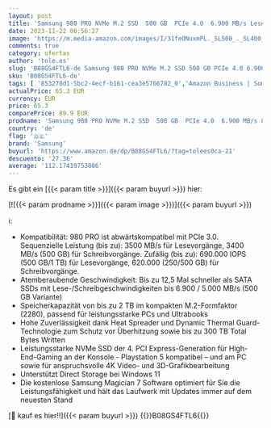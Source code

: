 ```yaml
---
layout: post
title: 'Samsung 980 PRO NVMe M.2 SSD  500 GB  PCIe 4.0  6.900 MB/s Lesen  5.000 MB/s Schreiben  Interne SSD für Gaming und Videobearbeitung  MZ-V8P500BW'
date: 2023-11-22 06:56:27
image: 'https://m.media-amazon.com/images/I/31feONuxmPL._SL500_._SL400_.jpg'
comments: true
category: ofertas
author: 'tole.es'
slug: 'B08GS4FTL6-de Samsung 980 PRO NVMe M.2 SSD 500 GB PCIe 4.0 6.900 MB/s...'
sku: 'B08GS4FTL6-de'
tags: [ '853270d1-5bc2-4ecf-b161-cea3e5766782_0','Amazon Business | Sommer-Rabatt-Aktion','Arborist Merchandising Root','Bereit für den Schulanfang','Best Selling','Computer & Zubehör','Computer & Zubehör: Produkte mit Umwelt-Label','Custom Stores','DE_PN_BOW_ASINS_per_Category - HARD2l: MA+Mobile+Music+Office+Outdoor+PC+Pets+Sport+Tools+Toy+Wireless','Datenspeicher','IT-Zubehör','Interne SSD','Interne Solid State Drives','Interner Speicher','Komponenten','Mengenrabatte auf ausgewählte Produkte','PC gaming components','PC-Gaming','SSD gaming','Samsung Q3 Promo Pack','Self Service','Special Features Stores','Stores','a4cbee59-f823-40fe-831a-7de64f655f6f_0','a4cbee59-f823-40fe-831a-7de64f655f6f_1101','a4cbee59-f823-40fe-831a-7de64f655f6f_1301','a4cbee59-f823-40fe-831a-7de64f655f6f_9701','e26659c6-d1cd-45cb-800b-2f9b432b8572_0','e26659c6-d1cd-45cb-800b-2f9b432b8572_1301','e26659c6-d1cd-45cb-800b-2f9b432b8572_3201','e26659c6-d1cd-45cb-800b-2f9b432b8572_5901','e26659c6-d1cd-45cb-800b-2f9b432b8572_8801','samsung','​Bücher','🇩🇪', ]
actualPrice: 65.3 EUR
currency: EUR
price: 65.3
comparePrice: 89.9 EUR
prodname: 'Samsung 980 PRO NVMe M.2 SSD  500 GB  PCIe 4.0  6.900 MB/s Lesen  5.000 MB/s Schreiben  Interne SSD für Gaming und Videobearbeitung  MZ-V8P500BW'
country: 'de'
flag: '🇩🇪'
brand: 'Samsung'
buyurl: 'https://www.amazon.de/dp/B08GS4FTL6/?tag=tolees0ca-21'
descuento: '27.36'
average: '112.17419753086'
---
```


Es gibt ein [{{< param title >}}]({{< param buyurl >}}) hier:

[![{{< param prodname >}}]({{< param image >}})]({{< param buyurl >}})

ℹ️:

- Kompatibilität: 980 PRO ist abwärtskompatibel mit PCIe 3.0. Sequenzielle Leistung (bis zu): 3500 MB/s für Lesevorgänge, 3400 MB/s (500 GB) für Schreibvorgänge. Zufällig (bis zu): 690.000 IOPS (500 GB/1 TB) für Lesevorgänge, 620.000 (250/500 GB) für Schreibvorgänge.
- Atemberaubende Geschwindigkeit: Bis zu 12,5 Mal schneller als SATA SSDs mit Lese-/Schreibgeschwindigkeiten bis 6.900 / 5.000 MB/s (500 GB Variante)
- Speicherkapazität von bis zu 2 TB im kompakten M.2-Formfaktor (2280), passend für leistungsstarke PCs und Ultrabooks
- Hohe Zuverlässigkeit dank Heat Spreader und Dynamic Thermal Guard-Technologie zum Schutz vor Überhitzung sowie bis zu 300 TB Total Bytes Written
- Leistungsstarke NVMe SSD der 4. PCI Express-Generation für High-End-Gaming an der Konsole - Playstation 5 kompatibel – und am PC sowie für anspruchsvolle 4K Video- und 3D-Grafikbearbeitung
- Unterstützt Direct Storage bei Windows 11
- Die kostenlose Samsung Magician 7 Software optimiert für Sie die Leistungsfähigkeit und hält das Laufwerk mit Updates immer auf dem neuesten Stand

[🛒 kauf es hier!!]({{< param buyurl >}})
{{<world>}}B08GS4FTL6{{</world>}}
